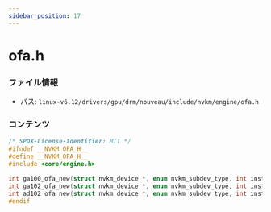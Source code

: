 ```yaml
---
sidebar_position: 17
---
```

# ofa.h

### ファイル情報

- パス: `linux-v6.12/drivers/gpu/drm/nouveau/include/nvkm/engine/ofa.h`

### コンテンツ

```h
/* SPDX-License-Identifier: MIT */
#ifndef __NVKM_OFA_H__
#define __NVKM_OFA_H__
#include <core/engine.h>

int ga100_ofa_new(struct nvkm_device *, enum nvkm_subdev_type, int inst, struct nvkm_engine **);
int ga102_ofa_new(struct nvkm_device *, enum nvkm_subdev_type, int inst, struct nvkm_engine **);
int ad102_ofa_new(struct nvkm_device *, enum nvkm_subdev_type, int inst, struct nvkm_engine **);
#endif

```
